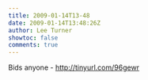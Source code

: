 ```yaml
---
title: 2009-01-14T13-48
date: 2009-01-14T13:48:26Z
author: Lee Turner
showtoc: false
comments: true
---
```


Bids anyone - http://tinyurl.com/96gewr

